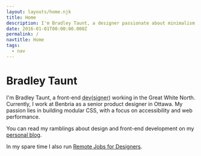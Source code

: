 ```yaml
---
layout: layouts/home.njk
title: Home
description: I'm Bradley Taunt, a designer passionate about minimalism and web performance.
date: 2016-01-01T00:00:00.000Z
permalink: /
navtitle: Home
tags:
  - nav
---
```


<h1>Bradley Taunt</h1>

I'm Bradley Taunt, a front-end <abbr title="designer / developer hybrid">dev(signer)</abbr> working in the Great White North. Currently, I work at Benbria as a senior product designer in Ottawa. My passion lies in building modular CSS, with a focus on accessibility and web performance.

You can read my ramblings about design and front-end development on my <a href="https://accssible.com">personal blog</a>.

In my spare time I also run <a href="http://remotejobs.design/">Remote Jobs for Designers</a>.





